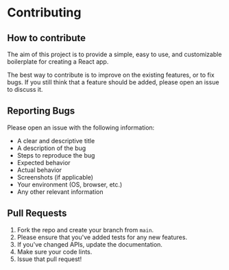 # Contributing

## How to contribute

The aim of this project is to provide a simple, easy to use, and customizable boilerplate for creating a React app.

The best way to contribute is to improve on the existing features, or to fix bugs.
If you still think that a feature should be added, please open an issue to discuss it.

## Reporting Bugs

Please open an issue with the following information:

- A clear and descriptive title
- A description of the bug
- Steps to reproduce the bug
- Expected behavior
- Actual behavior
- Screenshots (if applicable)
- Your environment (OS, browser, etc.)
- Any other relevant information

## Pull Requests

1. Fork the repo and create your branch from `main`.
2. Please ensure that you've added tests for any new features.
3. If you've changed APIs, update the documentation.
4. Make sure your code lints.
5. Issue that pull request!
